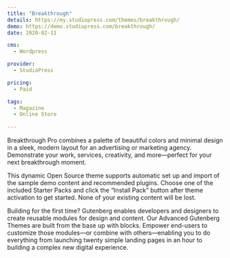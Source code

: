 ```yaml
---
title: "Breakthrough"
details: https://my.studiopress.com/themes/breakthrough/
demo: https://demo.studiopress.com/breakthrough/
date: 2020-02-11

cms: 
  - Wordpress

provider: 
  - StudioPress

pricing:
  - Paid

tags:
  - Magazine
  - Online Store
  
---
```


Breakthrough Pro combines a palette of beautiful colors and minimal design in a sleek, modern layout for an advertising or marketing agency. Demonstrate your work, services, creativity, and more—perfect for your next breakthrough moment.

This dynamic Open Source theme supports automatic set up and import of the sample demo content and recommended plugins. Choose one of the included Starter Packs and click the “Install Pack” button after theme activation to get started. None of your existing content will be lost.

Building for the first time? Gutenberg enables developers and designers to create reusable modules for design and content. Our Advanced Gutenberg Themes are built from the base up with blocks. Empower end-users to customize those modules—or combine with others—enabling you to do everything from launching twenty simple landing pages in an hour to building a complex new digital experience.
